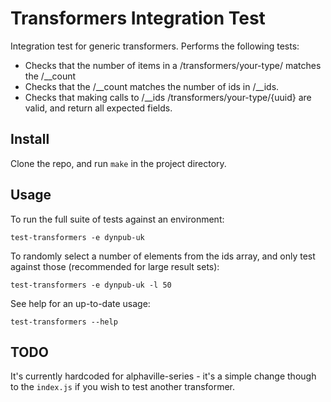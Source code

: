 # Transformers Integration Test

Integration test for generic transformers. Performs the following tests:

* Checks that the number of items in a /transformers/your-type/ matches the /\_\_count
* Checks that the /\_\_count matches the number of ids in /\_\_ids.
* Checks that making calls to /\_\_ids /transformers/your-type/{uuid} are valid, and return all expected fields.

## Install

Clone the repo, and run `make` in the project directory.

## Usage

To run the full suite of tests against an environment:

```
test-transformers -e dynpub-uk
```

To randomly select a number of elements from the ids array, and only test against those (recommended for large result sets):

```
test-transformers -e dynpub-uk -l 50
```

See help for an up-to-date usage:

```
test-transformers --help
```

## TODO

It's currently hardcoded for alphaville-series - it's a simple change though to the `index.js` if you wish to test another transformer.
